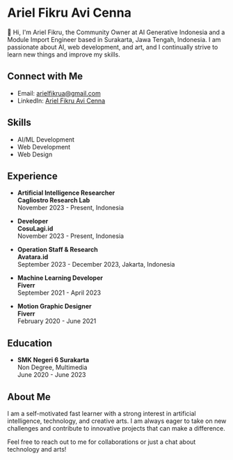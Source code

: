 # Ariel Fikru Avi Cenna

👋 Hi, I'm Ariel Fikru, the Community Owner at AI Generative Indonesia and a Module Import Engineer based in Surakarta, Jawa Tengah, Indonesia. I am passionate about AI, web development, and art, and I continually strive to learn new things and improve my skills.

## Connect with Me

- Email: [arielfikrua@gmail.com](mailto:arielfikrua@gmail.com)
- LinkedIn: [Ariel Fikru Avi Cenna](https://www.linkedin.com/in/ariel-fikru-avi-cenna-a442b7271)

## Skills

- AI/ML Development
- Web Development
- Web Design

## Experience

- **Artificial Intelligence Researcher**  
  **Cagliostro Research Lab**  
  November 2023 - Present, Indonesia

- **Developer**  
  **CosuLagi.id**  
  November 2023 - Present, Indonesia

- **Operation Staff & Research**  
  **Avatara.id**  
  September 2023 - December 2023, Jakarta, Indonesia

- **Machine Learning Developer**  
  **Fiverr**  
  September 2021 - April 2023

- **Motion Graphic Designer**  
  **Fiverr**  
  February 2020 - June 2021

## Education

- **SMK Negeri 6 Surakarta**  
  Non Degree, Multimedia  
  June 2020 - June 2023

## About Me

I am a self-motivated fast learner with a strong interest in artificial intelligence, technology, and creative arts. I am always eager to take on new challenges and contribute to innovative projects that can make a difference.

Feel free to reach out to me for collaborations or just a chat about technology and arts!
